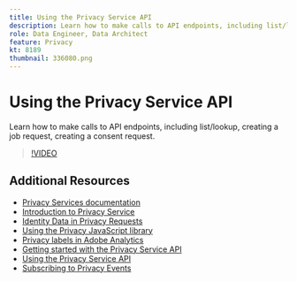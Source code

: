 ```yaml
---
title: Using the Privacy Service API
description: Learn how to make calls to API endpoints, including list/lookup, creating a job request, creating a consent request.
role: Data Engineer, Data Architect
feature: Privacy
kt: 8189
thumbnail: 336080.png
---
```


# Using the Privacy Service API

Learn how to make calls to API endpoints, including list/lookup, creating a job request, creating a consent request.

>[!VIDEO](https://video.tv.adobe.com/v/336080?quality=12&learn=on)

## Additional Resources

+ [Privacy Services documentation](https://experienceleague.adobe.com/docs/experience-platform/privacy/home.html)
+ [Introduction to Privacy Service](introduction-to-privacy-services.md)
+ [Identity Data in Privacy Requests](identity-data-in-privacy-requests.md)
+ [Using the Privacy JavaScript library](using-privacy-javascript-library.md)
+ [Privacy labels in Adobe Analytics](privacy-labels-in-adobe-analytics.md)
+ [Getting started with the Privacy Service API](getting-started-with-privacy-services-api.md)
+ [Using the Privacy Service API](using-the-privacy-service-api.md)
+ [Subscribing to Privacy Events](subscribe-to-privacy-events.md)